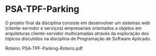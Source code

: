 # PSA-TPF-Parking

O projeto final da disciplina consiste em desenvolver um sistemas web (cliente-servidor e serviços) empresariais orientados a objetos em arquiteturas cliente-servidor multicamadas através da exploração dos tópicos discutidos na disciplina de Programação de Software Aplicado.

Roteiro: PSA-TPF-Parking-Roteiro.pdf